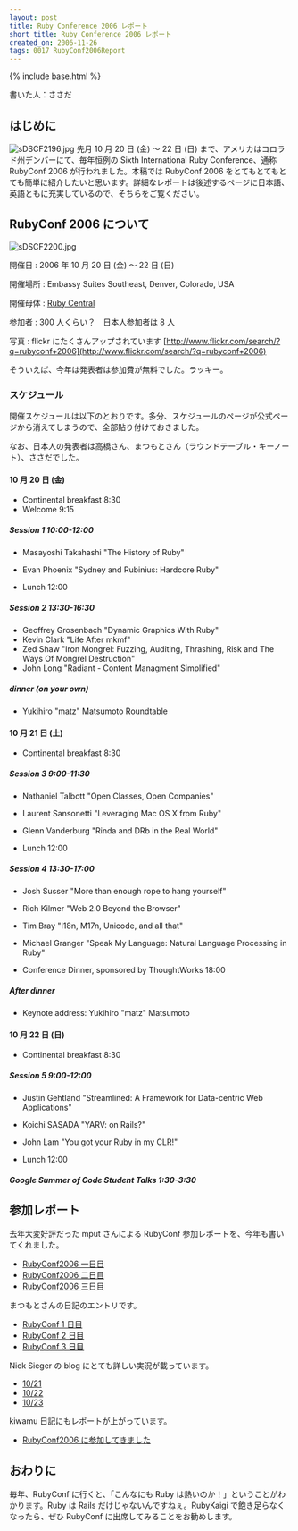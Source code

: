 ```yaml
---
layout: post
title: Ruby Conference 2006 レポート
short_title: Ruby Conference 2006 レポート
created_on: 2006-11-26
tags: 0017 RubyConf2006Report
---
```

{% include base.html %}


書いた人：ささだ

## はじめに

![sDSCF2196.jpg]({{base}}{{site.baseurl}}/images/0017-RubyConf2006Report/sDSCF2196.jpg)
先月 10 月 20 日 (金) 〜 22 日 (日) まで、アメリカはコロラド州デンバーにて、毎年恒例の Sixth International Ruby Conference、通称 RubyConf 2006 が行われました。本稿では RubyConf 2006 をとてもとてもとても簡単に紹介したいと思います。詳細なレポートは後述するページに日本語、英語ともに充実しているので、そちらをご覧ください。

## RubyConf 2006 について
![sDSCF2200.jpg]({{base}}{{site.baseurl}}/images/0017-RubyConf2006Report/sDSCF2200.jpg)

開催日
: 2006 年 10 月 20 日 (金) 〜 22 日 (日)

開催場所
:  Embassy Suites Southeast, Denver, Colorado, USA

開催母体
:  [Ruby Central](http://www.rubycentral.com/)

参加者
:  300 人くらい？　日本人参加者は 8 人

写真
:  flickr にたくさんアップされています [http://www.flickr.com/search/?q=rubyconf+2006](http://www.flickr.com/search/?q=rubyconf+2006)

そういえば、今年は発表者は参加費が無料でした。ラッキー。

### スケジュール

開催スケジュールは以下のとおりです。多分、スケジュールのページが公式ページから消えてしまうので、全部貼り付けておきました。

なお、日本人の発表者は高橋さん、まつもとさん（ラウンドテーブル・キーノート）、ささだでした。

#### 10 月 20 日 (金)

* Continental breakfast 8:30
* Welcome 9:15


##### Session 1 10:00-12:00

* Masayoshi Takahashi "The History of Ruby"
* Evan Phoenix "Sydney and Rubinius: Hardcore Ruby"


* Lunch 12:00


##### Session 2 13:30-16:30

* Geoffrey Grosenbach "Dynamic Graphics With Ruby"
* Kevin Clark "Life After mkmf"
* Zed Shaw "Iron Mongrel: Fuzzing, Auditing, Thrashing, Risk and The Ways Of Mongrel Destruction"
* John Long "Radiant - Content Managment Simplified"


##### dinner (on your own)

* Yukihiro "matz" Matsumoto Roundtable


#### 10 月 21 日 (土)

* Continental breakfast 8:30


##### Session 3 9:00-11:30

* Nathaniel Talbott "Open Classes, Open Companies"
* Laurent Sansonetti "Leveraging Mac OS X from Ruby"
* Glenn Vanderburg "Rinda and DRb in the Real World"


* Lunch 12:00


##### Session 4 13:30-17:00

* Josh Susser "More than enough rope to hang yourself"
* Rich Kilmer "Web 2.0 Beyond the Browser"
* Tim Bray "I18n, M17n, Unicode, and all that"
* Michael Granger "Speak My Language: Natural Language Processing in Ruby"


* Conference Dinner, sponsored by ThoughtWorks 18:00


##### After dinner

* Keynote address: Yukihiro "matz" Matsumoto


#### 10 月 22 日 (日)

* Continental breakfast 8:30


##### Session 5 9:00-12:00

* Justin Gehtland "Streamlined: A Framework for Data-centric Web Applications"
* Koichi SASADA "YARV: on Rails?"
* John Lam "You got your Ruby in my CLR!"


* Lunch 12:00


##### Google Summer of Code Student Talks 1:30-3:30

## 参加レポート

去年大変好評だった mput さんによる RubyConf 参加レポートを、今年も書いてくれました。

* [RubyConf2006 一日目](http://mput.dip.jp/mput/?date=20061021)
* [RubyConf2006 二日目](http://mput.dip.jp/mput/?date=20061022)
* [RubyConf2006 三日目](http://mput.dip.jp/mput/?date=20061023)


まつもとさんの日記のエントリです。

* [RubyConf 1 日目](http://www.rubyist.net/~matz/20061020.html#p01)
* [RubyConf 2 日目](http://www.rubyist.net/~matz/20061021.html#p01)
* [RubyConf 3 日目](http://www.rubyist.net/~matz/20061022.html#p02)


Nick Sieger の blog にとても詳しい実況が載っています。

* [10/21](http://blog.nicksieger.com/articles/2006/10/21/)
* [10/22](http://blog.nicksieger.com/articles/2006/10/22/)
* [10/23](http://blog.nicksieger.com/articles/2006/10/23/)


kiwamu 日記にもレポートが上がっています。

* [RubyConf2006 に参加してきました](http://d.hatena.ne.jp/kiwamu/20061026/1161865162)


## おわりに

毎年、RubyConf に行くと、「こんなにも Ruby は熱いのか！」ということがわかります。Ruby は Rails だけじゃないんですねぇ。RubyKaigi で飽き足らなくなったら、ぜひ RubyConf に出席してみることをお勧めします。


